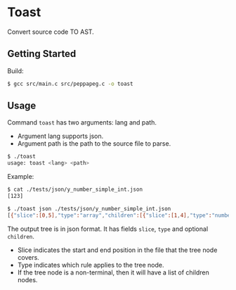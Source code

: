 # Toast

Convert source code TO AST.

## Getting Started

Build:

```bash
$ gcc src/main.c src/peppapeg.c -o toast
```

## Usage

Command `toast` has two arguments: lang and path. 

* Argument lang supports json. 
* Argument path is the path to the source file to parse.

```bash
$ ./toast
usage: toast <lang> <path>
```

Example:

```bash
$ cat ./tests/json/y_number_simple_int.json
[123]

$ ./toast json ./tests/json/y_number_simple_int.json
[{"slice":[0,5],"type":"array","children":[{"slice":[1,4],"type":"number"}]}]
```

The output tree is in json format. It has fields `slice`, `type` and optional
`children`.

* Slice indicates the start and end position in the file that the
tree node covers.
* Type indicates which rule applies to the tree node.
* If the tree node is a non-terminal, then it will have a list of children nodes.
